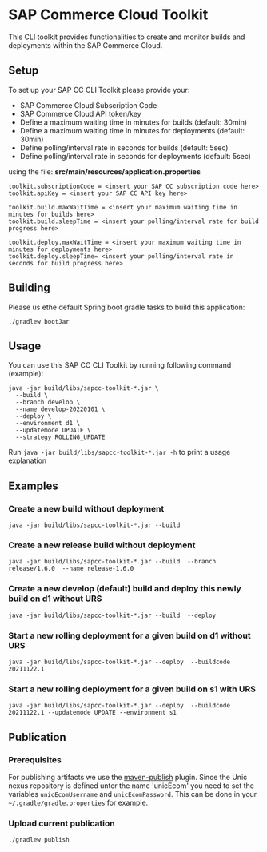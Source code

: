 # SAP Commerce Cloud Toolkit
This CLI toolkit provides functionalities to create and monitor builds and deployments within the SAP Commerce Cloud.

## Setup
To set up your SAP CC CLI Toolkit please provide your:
- SAP Commerce Cloud Subscription Code
- SAP Commerce Cloud API token/key
- Define a maximum waiting time in minutes for builds (default: 30min)
- Define a maximum waiting time in minutes for deployments (default: 30min)
- Define polling/interval rate in seconds for builds (default: 5sec)
- Define polling/interval rate in seconds for deployments (default: 5sec)

using the file: **src/main/resources/application.properties**

```properties
toolkit.subscriptionCode = <insert your SAP CC subscription code here>
toolkit.apiKey = <insert your SAP CC API key here>

toolkit.build.maxWaitTime = <insert your maximum waiting time in minutes for builds here>
toolkit.build.sleepTime = <insert your polling/interval rate for build progress here>

toolkit.deploy.maxWaitTime = <insert your maximum waiting time in minutes for deployments here>
toolkit.deploy.sleepTime= <insert your polling/interval rate in seconds for build progress here>
```

## Building

Please us ethe default Spring boot gradle tasks to build this application:

```shell
./gradlew bootJar
```


## Usage
You can use this SAP CC CLI Toolkit by running following command (example):
```shell
java -jar build/libs/sapcc-toolkit-*.jar \
  --build \
  --branch develop \
  --name develop-20220101 \
  --deploy \
  --environment d1 \
  --updatemode UPDATE \
  --strategy ROLLING_UPDATE
```

Run `java -jar build/libs/sapcc-toolkit-*.jar -h` to print a usage explanation

## Examples

### Create a new build without deployment

```shell
java -jar build/libs/sapcc-toolkit-*.jar --build
```
### Create a new release build without deployment

```shell
java -jar build/libs/sapcc-toolkit-*.jar --build  --branch release/1.6.0  --name release-1.6.0
```

### Create a new develop (default) build and deploy this newly build on d1 without URS

```shell
java -jar build/libs/sapcc-toolkit-*.jar --build  --deploy
```

### Start a new rolling deployment for a given build on d1 without URS

```shell
java -jar build/libs/sapcc-toolkit-*.jar --deploy  --buildcode 20211122.1
```

### Start a new rolling deployment for a given build on s1 with URS

```shell
java -jar build/libs/sapcc-toolkit-*.jar --deploy  --buildcode 20211122.1 --updatemode UPDATE --environment s1
```

## Publication

### Prerequisites
For publishing artifacts we use the [maven-publish](https://docs.gradle.org/current/userguide/publishing_maven.html) plugin. Since the Unic nexus repository is defined unter the name 'unicEcom' you need to set the variables `unicEcomUsername` and `unicEcomPassword`. This can be done in your `~/.gradle/gradle.properties` for example.

### Upload current publication

```./gradlew publish```
